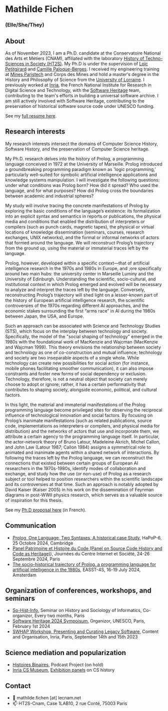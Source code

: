 # Mathilde Fichen
### (Elle/She/They)

## About
As of November 2023, I am a Ph.D. candidate at the Conservatoire National des Arts et Métiers (CNAM), affiliated with the laboratory [History of Techno-Sciences in Society (HT2S)](https://technique-societe.cnam.fr/histoire-des-technosciences-en-societe-ht2s--913760.kjsp). My Ph.D is under the supervision of [Loïc Petitgirard](https://innovation.cnam.fr/liste-des-enseignants-/loic-petitgirard-899111.kjsp) and [Camille Paloque-Berges](https://technique-societe.cnam.fr/paloque-berges-camille-1244646.kjsp). I received my engineering training at [Mines Paristech](https://www.minesparis.psl.eu/) and Corps des Mines and hold a master's degree in the History and Philosophy of Science from the [University of Lorraine](https://www.univ-lorraine.fr/). I previously worked at [Inria](https://www.inria.fr/en), the French National Institute for Research in Digital Science and Technology, with the [Software Heritage](https://www.softwareheritage.org/) team, contributing to the team's efforts in building a universal software archive. I am still actively involved with Software Heritage, contributing to the preservation of historical software source code under UNESCO funding.

See my [full resume here](https://cnam-my.sharepoint.com/:b:/g/personal/mathilde_fichen_lecnam_net/EROycxVOFw1MvhAhI19t2nYB5aenXHTbfsEz8NE-9MuxkQ?e=Y6pvJE). 

## Research interests
My research interests intersect the domains of Computer Science History, Software History, and the preservation of Computer Science heritage.

My Ph.D. research delves into the history of Prolog, a programming language conceived in 1972 at the University of Marseille. Prolog introduced a groundbreaking programming paradigm known as 'logic programming,' particularly well-suited for symbolic artificial intelligence applications and knowledge systems manipulation. I will investigate the following questions: under what conditions was Prolog born? How did it spread? Who used the language, and for what purposes? How did Prolog cross the boundaries between academic and industrial spheres?

My study will involve tracing the concrete manifestations of Prolog by exploring the basic conditions of the language’s existence: its formalization into an explicit syntax and semantics in reports or publications, the physical media and conditions that enabled the distribution of interpreters or compilers (such as punch cards, magnetic tapes), the physical or virtual locations of knowledge dissemination (seminars, courses, research exchanges, UNIX networks), and the formal or informal networks of actors that formed around the language. We will reconstruct Prolog’s trajectory from the ground up, using the material or immaterial traces left by the language.

Prolog, however, developed within a specific context—that of artificial intelligence research in the 1970s and 1980s in Europe, and ;ore specifically around two main hubs: the university center in Marseille Luminy and the University of Edinburgh. Understanding the scientific, socio-cultural, and institutional context in which Prolog emerged and evolved will be necessary to analyze and interpret the traces left by the language. Conversely, reconstructing Prolog’s trajectory will shed light on a lesser-known part of the history of European artificial intelligence research, the scientific controversies of the 1970s regarding different AI approaches, and the economic stakes surrounding the first “arms race” in AI during the 1980s between Japan, the USA, and Europe.

Such an approach can be associated with Science and Technology Studies (STS), which focus on the interplay between technology and society. Specifically, the model of the "social shaping of technology" emerged in the 1980s with the foundational work of MacKenzie and Wajcman (MacKenzie and Wajcman 1999). This theory envisions the relationship between society and technology as one of co-construction and mutual influence; technology and society are two inseparable aspects of a single whole. While technology can create new possibilities for social action (for instance, mobile phones facilitating smoother communication), it can also impose constraints and foster new forms of social dependency or exclusion. Technology, therefore, is not a neutral object that society can merely choose to adopt or ignore; rather, it has a certain performativity that contributes to shaping society, alongside economic, political, and cultural factors.

In this light, the material and immaterial manifestations of the Prolog programming language become privileged sites for observing the reciprocal influence of technological innovation and social factors. By focusing on Prolog’s inanimate manifestations (such as related publications, source code, implementations as interpreters or compilers, and physical media for distribution) and the networks of actors that use and incorporate them, we attribute a certain agency to the programming language itself. In particular, the actor-network theory of Bruno Latour, Madeleine Akrich, Michel Callon, and John Law (Latour 1987; Callon 1984) assigns a symmetrical role to animated and inanimate agents within a shared network of interactions. By following the traces left by the Prolog language, we can reconstruct the connections that existed between certain groups of European AI researchers in the 1970s-1980s, identify modes of collaboration and exchange, and study how the use (or non-use) of Prolog as a research subject or tool helped to position researchers within the scientific landscape and its controversies at that time. Such an approach is notably adopted by David Kaiser (Kaiser 2005) in his work on the dissemination of Feynman diagrams in post-WWII physics research, which serves as a valuable source of inspiration for this thesis.

See my [Ph.D proposal here](https://cnam-my.sharepoint.com/:b:/g/personal/mathilde_fichen_lecnam_net/Ef3ByzaRN2dPs4xe2g6FTjUB_mojWkRAmn5ZxshsZ3Shiw?e=G56ax5) (in French). 

## Communication
- [Prolog, One Language, Two Syntaxes, A historical case Study](https://www.cdh.cam.ac.uk/events/38592/), HaPoP-6, 25 Octobre 2024, Cambridge 
- [Panel Patrimoine et Histoire du Code (Panel on Source Code History and Code as Heritage)](https://cis.cnrs.fr/journees-du-cis-2024/)), Journées du Centre Internet et Société, 24-26 Septembre 2024, Paris 
- [The socio-historical trajectory of Prolog, a programming language for artificial intelligence in the 1980s](https://nomadit.co.uk/conference/easst-4s2024/paper/84538), EASST-4S, 16-19 July 2024, Amsterdam 

## Organization of conferences, workshops, and seminars

- [So-Hist-Info](https://sohistinfo.github.io/), Seminar on History and Sociology of Informatics, Co-organizor, Every two months, Paris 
- [Software Heritage 2024 Sympoisum](https://www.softwareheritage.org/symposium-and-summit-2024/), Organizor, UNESCO, Paris, February 1st 2024
- [SWHAP Workshop, Presenting and Curating Legacy Software](https://hal-lara.archives-ouvertes.fr/hal-04251779), Content and Organisation, Inria, Paris, September 14th and 15th 2023

## Science mediation and popularization

- [Histoires Binaires](histoiresbinaires.github.io), Podcast Project (on hold)
- [Inria CS Museum](https://www.inria.fr/fr/du-shape-aux-inventeurs-du-numerique), [Exhibition panels](https://cnam-my.sharepoint.com/:b:/g/personal/mathilde_fichen_lecnam_net/EQKaitbESVxDmWRNV7HFXLYBW3fsY9_wB9pl6hKADIGqIA?e=IXoaNi) on CS history

## Contact
- 📧 mathilde.fichen [at] lecnam.net
- 📫 HT2S-Cnam, Case 1LAB10, 2 rue Conté, 75003 Paris
